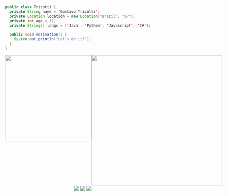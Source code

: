 ```java
public class Trizotti {
  private String name = 'Gustavo Trizotti';
  private Location location = new Location("Brazil", "SP");
  private int age = 17;
  private String[] langs = ['Java', 'Python', 'Javascript', 'C#'];
  
  public void motivation() {
    System.out.println("Let's do it!");
  }
}
```

<div style="display: flex; flex-direction: row; flex: 1" align="center"> 
  <img src="https://github-readme-stats.vercel.app/api/top-langs/?username=GustavoTrizotti&layout=compact&theme=dracula&langs_count=8" width="280em"/>
  <img src="https://github-readme-stats.vercel.app/api?username=GustavoTrizotti&show_icons=true&theme=dracula"  width="425em"/>
</div>

<div align="center">
  <a href="https://www.instagram.com/gustavo.trizott1/"><img src="https://img.shields.io/badge/Instagram-%23E4405F.svg?style=for-the-badge&logo=Instagram&logoColor=white"/></a>
  <a href="https://www.linkedin.com/in/gustavo-trizotti-83b05b268/"><img src="https://img.shields.io/badge/linkedin-%230077B5.svg?style=for-the-badge&logo=linkedin&logoColor=white"/></a>
  <a href="https://twitter.com/GustavoTrizott1"><img src="https://img.shields.io/badge/Twitter-%231DA1F2.svg?style=for-the-badge&logo=Twitter&logoColor=white"/></a>
<div>
